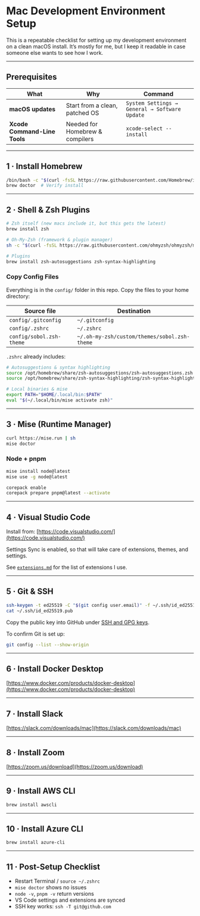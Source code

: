 # Mac Development Environment Setup

This is a repeatable checklist for setting up my development environment on a clean macOS install. It’s mostly for me, but I keep it readable in case someone else wants to see how I work.

---

## Prerequisites

| What                         | Why                             | Command                                       |
| ---------------------------- | ------------------------------- | --------------------------------------------- |
| **macOS updates**            | Start from a clean, patched OS  | `System Settings → General → Software Update` |
| **Xcode Command-Line Tools** | Needed for Homebrew & compilers | `xcode-select --install`                      |

---

## 1 · Install Homebrew

```bash
/bin/bash -c "$(curl -fsSL https://raw.githubusercontent.com/Homebrew/install/HEAD/install.sh)"
brew doctor  # Verify install
```

---

## 2 · Shell & Zsh Plugins

```bash
# Zsh itself (new macs include it, but this gets the latest)
brew install zsh

# Oh-My-Zsh (framework & plugin manager)
sh -c "$(curl -fsSL https://raw.githubusercontent.com/ohmyzsh/ohmyzsh/master/tools/install.sh)"

# Plugins
brew install zsh-autosuggestions zsh-syntax-highlighting
```

### Copy Config Files

Everything is in the `config/` folder in this repo. Copy the files to your home directory:

| Source file              | Destination                                  |
| ------------------------ | -------------------------------------------- |
| `config/.gitconfig`      | `~/.gitconfig`                               |
| `config/.zshrc`          | `~/.zshrc`                                   |
| `config/sobol.zsh-theme` | `~/.oh-my-zsh/custom/themes/sobol.zsh-theme` |

`.zshrc` already includes:

```zsh
# Autosuggestions & syntax highlighting
source /opt/homebrew/share/zsh-autosuggestions/zsh-autosuggestions.zsh
source /opt/homebrew/share/zsh-syntax-highlighting/zsh-syntax-highlighting.zsh

# Local binaries & mise
export PATH="$HOME/.local/bin:$PATH"
eval "$(~/.local/bin/mise activate zsh)"
```

---

## 3 · Mise (Runtime Manager)

```bash
curl https://mise.run | sh
mise doctor
```

### Node + pnpm

```bash
mise install node@latest
mise use -g node@latest

corepack enable
corepack prepare pnpm@latest --activate
```

---

## 4 · Visual Studio Code

Install from: [https://code.visualstudio.com/](https://code.visualstudio.com/)

Settings Sync is enabled, so that will take care of extensions, themes, and settings.

See [`extensions.md`](extensions.md) for the list of extensions I use.

---

## 5 · Git & SSH

```bash
ssh-keygen -t ed25519 -C "$(git config user.email)" -f ~/.ssh/id_ed25519 -N ""
cat ~/.ssh/id_ed25519.pub
```

Copy the public key into GitHub under [SSH and GPG keys](https://github.com/settings/ssh/new).

To confirm Git is set up:

```bash
git config --list --show-origin
```

---

## 6 · Install Docker Desktop

[https://www.docker.com/products/docker-desktop](https://www.docker.com/products/docker-desktop)

---

## 7 · Install Slack

[https://slack.com/downloads/mac](https://slack.com/downloads/mac)

---

## 8 · Install Zoom

[https://zoom.us/download](https://zoom.us/download)

---

## 9 · Install AWS CLI

```bash
brew install awscli
```

---

## 10 · Install Azure CLI

```bash
brew install azure-cli
```

---

## 11 · Post-Setup Checklist

* Restart Terminal / `source ~/.zshrc`
* `mise doctor` shows no issues
* `node -v`, `pnpm -v` return versions
* VS Code settings and extensions are synced
* SSH key works: `ssh -T git@github.com`
